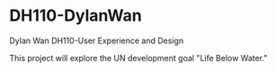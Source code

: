 # DH110-DylanWan

Dylan Wan DH110-User Experience and Design

This project will explore the UN development goal "Life Below Water." 
